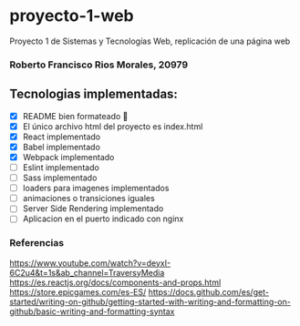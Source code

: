# proyecto-1-web

Proyecto 1 de Sistemas y Tecnologías Web, replicación de una página web

### Roberto Francisco Rios Morales, 20979

## Tecnologias implementadas:

- [x] README bien formateado :tada:
- [x] El único archivo html del proyecto es index.html
- [x] React implementado
- [x] Babel implementado
- [x] Webpack implementado
- [ ] Eslint implementado
- [ ] Sass implementado
- [ ] loaders para imagenes implementados
- [ ] animaciones o transiciones iguales
- [ ] Server Side Rendering implementado
- [ ] Aplicacion en el puerto indicado con nginx

### Referencias

https://www.youtube.com/watch?v=deyxI-6C2u4&t=1s&ab_channel=TraversyMedia
https://es.reactjs.org/docs/components-and-props.html
https://store.epicgames.com/es-ES/
https://docs.github.com/es/get-started/writing-on-github/getting-started-with-writing-and-formatting-on-github/basic-writing-and-formatting-syntax
